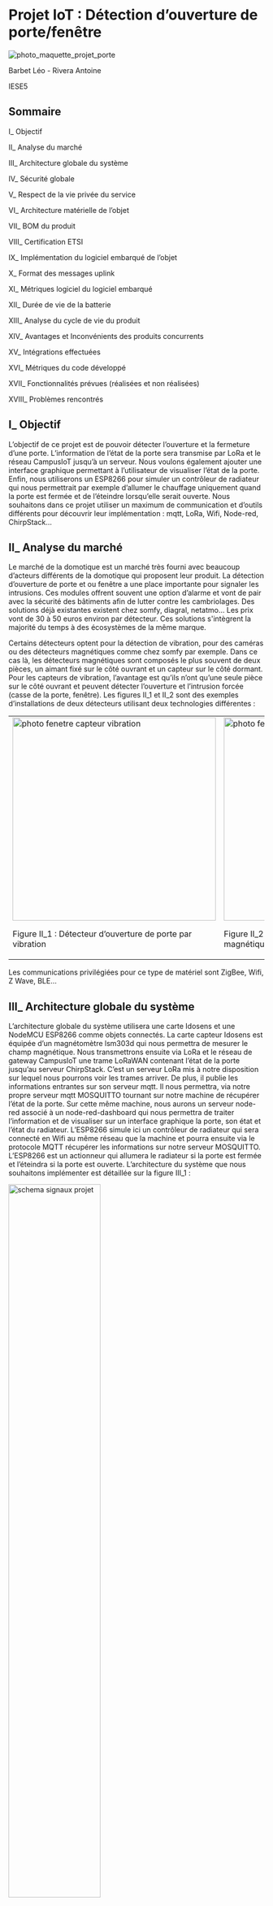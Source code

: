 # Projet IoT : Détection d’ouverture de porte/fenêtre


![photo_maquette_projet_porte](assets/0_maquette_porte.png "")


Barbet Léo - Rivera Antoine

IESE5


## Sommaire

I_ Objectif

II_ Analyse du marché

III_ Architecture globale du système

IV_ Sécurité globale

V_ Respect de la vie privée du service

VI_ Architecture matérielle de l’objet

VII_ BOM du produit

VIII_ Certification ETSI

IX_ Implémentation du logiciel embarqué de l’objet

X_ Format des messages uplink

XI_ Métriques logiciel du logiciel embarqué

XII_ Durée de vie de la batterie

XIII_ Analyse du cycle de vie du produit

XIV_ Avantages et Inconvénients des produits concurrents

XV_ Intégrations effectuées

XVI_ Métriques du code développé

XVII_ Fonctionnalités prévues (réalisées et non réalisées)

XVIII_ Problèmes rencontrés


## 


## I_ Objectif

L’objectif de ce projet est de pouvoir détecter l’ouverture et la fermeture d’une porte. L’information de l’état de la porte sera transmise par LoRa et le réseau CampusIoT jusqu’à un serveur. Nous voulons également ajouter une interface graphique permettant à l’utilisateur de visualiser l’état de la porte. Enfin, nous utiliserons un ESP8266 pour simuler un contrôleur de radiateur qui nous permettrait par exemple d’allumer le chauffage uniquement quand la porte est fermée et de l’éteindre lorsqu’elle serait ouverte. Nous souhaitons dans ce projet utiliser un maximum de communication et d’outils différents pour découvrir leur implémentation : mqtt, LoRa, Wifi, Node-red, ChirpStack…


## II_ Analyse du marché

Le marché de la domotique est un marché très fourni avec beaucoup d’acteurs différents de la domotique qui proposent leur produit. La détection d’ouverture de porte et ou fenêtre a une place importante pour signaler les intrusions. Ces modules offrent souvent une option d’alarme et vont de pair avec la sécurité des bâtiments afin de lutter contre les cambriolages. Des solutions déjà existantes existent chez somfy, diagral, netatmo… Les prix vont de 30 à 50 euros environ par détecteur. Ces solutions s'intègrent la majorité du temps à des écosystèmes de la même marque.

Certains détecteurs optent pour la détection de vibration, pour des caméras ou des détecteurs magnétiques comme chez somfy par exemple. Dans ce cas là, les détecteurs magnétiques sont composés le plus souvent de deux pièces, un aimant fixé sur le côté ouvrant et un capteur sur le côté dormant. Pour les capteurs de vibration, l’avantage est qu’ils n’ont qu’une seule pièce sur le côté ouvrant et peuvent détecter l’ouverture et l’intrusion forcée (casse de la porte, fenêtre). Les figures II_1 et II_2 sont des exemples d’installations de deux détecteurs utilisant deux technologies différentes :


<table>
  <tr>
   <td>
<img src="assets/1_fenetre_vibration.png" width="400px" alt="photo fenetre capteur vibration" title="image_tooltip">

<p>
Figure II_1 : Détecteur d’ouverture de porte par vibration
   </td>
   <td>
<img src="assets/2_fenetre_magnetique.png" width="400px" alt="photo fenetre capteur magnetique" title="image_tooltip">

<p>
Figure II_2 : Détecteur d’ouverture de porte magnétique
   </td>
  </tr>
</table>


Les communications privilégiées pour ce type de matériel sont ZigBee, Wifi, Z Wave, BLE… 


## III_ Architecture globale du système

L’architecture globale du système utilisera une carte Idosens et une NodeMCU  ESP8266 comme objets connectés. La carte capteur Idosens est équipée d’un magnétomètre lsm303d qui nous permettra de mesurer le champ magnétique. Nous transmettrons ensuite via LoRa et le réseau de gateway CampusIoT une trame LoRaWAN contenant l’état de la porte jusqu’au serveur ChirpStack. C’est un serveur LoRa mis à notre disposition sur lequel nous pourrons voir les trames arriver. De plus, il publie les informations entrantes sur son serveur mqtt. Il nous permettra, via notre propre serveur mqtt MOSQUITTO tournant sur notre machine de récupérer l’état de la porte. Sur cette même machine, nous aurons un serveur node-red associé à un node-red-dashboard qui nous permettra de traiter l’information et de visualiser sur un interface graphique la porte, son état et l’état du radiateur. L’ESP8266 simule ici un contrôleur de radiateur qui sera connecté en Wifi au même réseau que la machine et pourra ensuite via le protocole MQTT récupérer les informations sur notre serveur MOSQUITTO. L’ESP8266 est un actionneur qui allumera le radiateur si la porte est fermée et l’éteindra si la porte est ouverte. L’architecture du système que nous souhaitons implémenter est détaillée sur la figure III_1 :

<img src="assets/3_Schema_iot_complet.jpg" width="60%" alt="schema signaux projet" title="image_tooltip">


Figure III_1 : Illustration de l’architecture globale du système


## IV_ Sécurité globale

Les données que nous traitons ne sont pas très sensibles mais nous avons plusieurs sécurité au sein du projet. Commençons par le protocole LoRaWAN qui utilise deux couches de sécurité :


<table>
  <tr>
   <td>Une première permet de sécuriser sa couche réseau, LoRaWAN, afin de garantir l’authenticité de l’objet sur le réseau. Ainsi, un autre objet sur le réseau ne peut pas usurper l’identité de notre objet.
<p>
La seconde couche de chiffrement est réalisée sur la partie Application. Elle assure que l’opérateur du réseau n’a pas accès aux données de l’application de l’utilisateur. En effet, le contenu du Payload encapsulé dans la trame est protégé et ne peut pas être lu par les passerelles.
   </td>
   <td>
<img src="assets/4_securite_lora.png" width="" alt="schema securite lora" title="image_tooltip">

<p>
Figure IV_1 : Sécurité de LoRaWAN
   </td>
  </tr>
</table>


De plus, nous utiliserons la méthode OTAA qui nécessite un passage par un join, une demande d’acceptation au réseau. Un DevEUI de 64 bits, un AppEUI de 64 bits et une AppKey de 128 bits sont fournis pour chaque appareil mobile et constituent leur identité.

LoRaWAN utilise l’algorithme de chiffrement symétrique AES qui permet l’échange de clés et offre la confidentialité et l’intégrité des données dans la transmission.

Le serveur ChirpStack côté MQTT utilise également une sécurité avec un couple identifiant/mot de passe secret ainsi qu’un certificat SSL qui sécurise les transmissions MQTT. Enfin, nous avons sécurisé notre serveur Node-red avec un couple identifiant/mot de passe secret. De plus, il n’est pas accessible de l'extérieur mais seulement en local sur la machine du serveur.

Ces précautions nous permettent d’assurer de bout en bout une sécurité, une confidentialité et une intégrité des données.


## V_ Respect de la vie privée du service

Le CNIL (Commission nationale de l'informatique et des libertés) est l'autorité française chargée de la protection des données personnelles et de la vie privée. Le RGPD (Règlement général sur la protection des données) est une réglementation européenne qui a pour objectif de renforcer les droits et les libertés des personnes en matière de protection de leurs données personnelles.

Les risques d’atteintes au respect de la vie privée sont :



* La collecte, l'utilisation ou la divulgation non autorisée de données personnelles
* La surveillance non autorisée de la vie privée des individus
* L'utilisation de données personnelles à des fins illégales ou malveillantes


## VI_ Architecture matérielle de l’objet

Nous avons ici deux objets, une carte capteur Idosens et une NodeMCU ESP8266. L’architecture matérielle de la carte Idosens est basée sur un microcontrôleur STM32L151. Il communique via deux bus SPI différents au module Radio LoRa SX1276 et au capteur Magnétomètre/Accéléromètre lsm303d. Un capteur de température AT30TS74 et un capteur de lumière ambiante TSL25711 sont également présents sur la carte et communiquent avec le STM32 par un bus I2C. L’alimentation est régulée par un circuit Boost DC/DC basé sur un régulateur de tension à découpage MAX1722EZK. L’architecture est décrite à la figure VI_1 :


![alt_text](assets/5_architecture_idosens.png "image_tooltip")


Figure VI_1 : Architecture de la carte capteur Idosens

La NodeMCU ESP8266 est basée sur un microcontrôleur ESP8266 de Espressif Systems. Ce microcontrôleur inclut déjà toute la connectivité nécessaire : récepteur/transmetteur Wifi. L’alimentation peut venir d’une broche ou du port micro USB et est régulée à 3.3V par un module AMS1117.


## VII_ BOM du produit

La BOM du produit pour 5000 unité est la suivant :


<table>
  <tr>
   <td colspan="2" >Idosens (5000 unités)
   </td>
  </tr>
  <tr>
   <td>PCB (jlb pcb)
   </td>
   <td>2 142,56€
   </td>
  </tr>
  <tr>
   <td>Estimation des composants (rs)
   </td>
   <td>104 749 €
   </td>
  </tr>
  <tr>
   <td>Boitier (entrepot du bricolage)
   </td>
   <td>12 500 €
   </td>
  </tr>
  <tr>
   <td colspan="2" >ESP8266 (5000 unités)
   </td>
  </tr>
  <tr>
   <td>NodeMCU ESP8266 (rs)
   </td>
   <td>43 650€
   </td>
  </tr>
  <tr>
   <td>TOTAL
   </td>
   <td>163 000 €
   </td>
  </tr>
</table>



## VIII_ Certification ETSI

D'après le site de la lora-alliance, on peut estimer que le coût de la certification ETSI du produit est de l’ordre de 900 €.


## IX_ Implémentation du logiciel embarqué de l’objet

Le code du logiciel embarqué de l’objet est disponible dans le répertoire ./endpoint/src/.


## X_ Format des messages uplink

Dans le cadre des échanges LoRaWAN, nous utilisons le format LPP. Il est défini selon la figure X_1 suivante :


![alt_text](assets/6_LPP_lora.png "image_tooltip")



![alt_text](assets/7_Cayenne.png "image_tooltip")


Figure X_1 : Format de Cayenne Low Power Payload

Nous transmettons dans le payload, la température et les mesures du champ magnétique. Pour la température, nous utilisons le type “Temperature Sensor” et pour le champ magnétique, nous utilisons “Accelerometer” afin de pouvoir transmettre les 3 valeurs correspondantes les 3 axes.

Le format du payload d’une trame est donc le suivant :


<table>
  <tr>
   <td>01
   </td>
   <td>67
   </td>
   <td>T[15:8]
   </td>
   <td>T[7:0]
   </td>
   <td>02
   </td>
   <td>71
   </td>
   <td>Mx3[15:8]
   </td>
   <td>Mx3[7:0]
   </td>
   <td>Mx2[15:8]
   </td>
   <td>Mx2[7:0]
   </td>
   <td>Mx1[15:8]
   </td>
   <td>Mx1[7:0]
   </td>
  </tr>
</table>


Figure X_2 : Format du payload selon LPP


## XI_ Métriques logiciel du logiciel embarqué

Nous avons donc différents codes pour la carte NodeMCU ESP8266, pour la carte capteur Idosens et pour le serveur Node-Red. Les métriques de chaque logiciel sont résumées dans le tableau suivant :


<table>
  <tr>
   <td>
   </td>
   <td>nombre de lignes de code
   </td>
   <td>taille du binaire du firmware
   </td>
  </tr>
  <tr>
   <td>NodeMCU ESP8266
   </td>
   <td>152
   </td>
   <td>279 Ko
   </td>
  </tr>
  <tr>
   <td>carte capteur Idosens
   </td>
   <td>753
   </td>
   <td>55.1 Ko
   </td>
  </tr>
  <tr>
   <td>Node-Red
   </td>
   <td>212
   </td>
   <td>8,4 Ko
   </td>
  </tr>
  <tr>
   <td>TOTAL
   </td>
   <td>1107
   </td>
   <td>342,5 Ko
   </td>
  </tr>
</table>



## XII_ Durée de vie de la batterie

Nous ne pouvons pas définir une durée de vie des batteries puisqu’elle dépend du comportement de l’utilisateur. Initialement, nous souhaitions mettre la carte en veille et la réveiller par interruption déclenchée par le capteur. Lorsque la porte serait ouverte, un front montant serait observé réveillant ainsi la carte principale. Malheureusement, le temps du projet étant restreint, nous n’avons pas pu nous procurer un tel capteur magnétique. Dans ces conditions, en imaginant que la porte serait ouverte et fermée une fois par heure, nous aurions une durée de vie des batteries estimée à 2 ans. Pour ce calcul, nous avons utilisé le site [https://www.elsys.se/en/battery-life-calculator/](https://www.elsys.se/en/battery-life-calculator/) et nous avons pris pour modèle, les piles Duracell AA de 3000 mAh.


## XIII_ Analyse du cycle de vie du produit

L'analyse du cycle de vie (ACV) est une méthode d'évaluation normalisée permettant de réaliser un bilan environnemental de son cycle de vie. Le cycle de la vie du produit comprend les étapes suivantes :



* Conception: Le développement et la conception du produit, y compris la définition des spécifications techniques et des fonctionnalités.
* Production: La fabrication et l'assemblage des composants pour créer le produit final.

*Les émissions carbones liées à la production matérielle représente 50% de l'empreinte carbone du produit sur son cycle de vie complet.
Ces émissions carbone peuvent être amorties en optimisant et allongeant le temps d'utilisation.*


* Distribution: La vente et la livraison du produit aux clients.
* Utilisation: L'utilisation du produit par les clients pour détecter les mouvements de la porte. Cette étape inclut la gestion des données collectées et la sécurité des données.


*Les data centers en eux même compte pour 1% de la demande énergétique. Ils eclipsent plus que la consommation. D'ici 2030, les prédictions montrent que les datacenters représentront 7% de la demande énergétique mondiale.*

*La gestion des données collectées et la sécurité des données sera la partie avec le plus gros impact sur l'environnement.*



* Entretien: La maintenance et les mises à jour du produit pour assurer son bon fonctionnement.
* Fin de vie: La fin de la vie utile du produit et son élimination ou recyclage.


*Le cuivre représente environ 7 % (en masse) des déchets d'équipements électriques et électroniques.*
*Le cuivre est un matériau 100 % recyclable sans aucune altération ni perte de performance. Le recyclage de matières cuivreuses consomme moins d'énergie que la fabrication de cuivre à partir de minerai.*

Les chiffres sont tirés d’une étude de la Harvard University sur l’empreinte carbone de la microélectronique. 


## XIV_ Avantages et Inconvénients des produits concurrents

Parmis les capteurs de détection d’ouverture de portes, il existe donc des capteurs à vibration. Ils sont plus fiables que ceux à détection magnétique puisqu’ils ne peuvent pas être trompés par un tiers. Un capteur magnétique peut être faussé avec un aimant. Ils offrent également l’avantage de détecter le forçage d’une porte ou d’une fenêtre. Si une personne tente une intrusion en cassant la vitre, les vibrations déclencheront le capteur.

La connectivité des concurrents est à double tranchant. Elle offre de meilleure performance avec un environnement optimisé mais doivent souvent être intégré à des environnement propriétaire. Ainsi, un capteur à détection d’ouverture ne fonctionnera que si vous possédez aussi la borne de la même marque, la caméra de la même marque. L’avantage est que les performances sont optimisées puisque le constructeur à la main sur toutes les interactions et tous les éléments de la chaîne. L'inconvénient est que l’utilisateur doit s’enfermer dans la solution d’un seul constructeur. D’autres concurrents sont plus souples et vendent des solutions à intégrer à Google Home, Jeedom…

Enfin, l’avantage certain des concurrents est sur la durée de vie des batteries et de l’objet. Le temps de développement de leur produit étant à leur avantage, ils ont pu travailler longuement à l’optimisation du cycle d’utilisation.


## XV_ Intégrations effectuées

Nous avons utilisé Node-red dashboard pour l’intégration du projet afin d’illustrer l’état de la porte. Nous souhaitions avoir un affichage personnalisé ou on comprenait au premier coup d'œil, l’état et la configuration du système. Deux LEDs permettent d’informer l’utilisateur de l’état de la porte (une LED) et de l’état du radiateur (une LED). De plus, un schéma animé de la pièce est représenté sur le dashboard. La porte sur le schéma montre si elle est fermée ou ouverte :


<table>
  <tr>
   <td>
<img src="assets/8_dashboard_fermee.png" width="" alt="alt_text" title="image_tooltip">

<p>
Figure XV_1 : Illustration du dashboard avec la porte fermée
   </td>
   <td>
<img src="assets/9_dashboard_ouverte.png" width="" alt="alt_text" title="image_tooltip">

<p>
Figure XV_2 : Illustration du dashboard avec la porte ouverte
   </td>
  </tr>
</table>


Nous avons utilisé Node-red et Node-red dashboard puisque cette solution est facile à prendre en main et nous ne l’avions encore jamais utilisé. De plus, elle permet la création de widgets personnalisés avec les nodes templates et du code HTML/CSS associé au code Angular. Nous souhaitions vraiment opter pour une solution permettant de créer une carte illustrant l’étage d’un bâtiment et animer toutes les portes en temps réel. Ici, la carte est simplifiée à une pièce mais peut être facilement étendue.

Node-red est également une solution offrant la connexion MQTT ce qui correspondait à nos besoins dans l’optique d’un échange avec notre serveur MQTT mosquitto. Le dashboard complet est le suivant :


![alt_text](assets/10_code_node_red.png "image_tooltip")


Figure XIV_3 : Illustration du code Node-Red


## XVI_ Métriques du code développé

Les codes utilisés pour l’objet, l’application et l’intégration ont, en partie, repris des travaux déjà existants. Ici, nous nous concentrons sur les lignes de code que nous avons rédigées. Pour chaque support sur lequel nous avons développé, nous ajoutons également le langage de programmation.


<table>
  <tr>
   <td>
   </td>
   <td>nombre de lignes de code
   </td>
   <td>Langage de programmation
   </td>
  </tr>
  <tr>
   <td>NodeMCU ESP8266
   </td>
   <td>40
   </td>
   <td>C++, Arduino
   </td>
  </tr>
  <tr>
   <td>carte capteur Idosens
   </td>
   <td>334
   </td>
   <td>C
   </td>
  </tr>
  <tr>
   <td>Node-Red
   </td>
   <td>110
   </td>
   <td>HTML/CSS, Angular
   </td>
  </tr>
  <tr>
   <td>TOTAL
   </td>
   <td>484
   </td>
   <td>
   </td>
  </tr>
</table>



## XVII_ Fonctionnalités prévues (réalisées et non réalisées)

Les fonctionnalités prévues sont toutes listées ci dessous. Les fonctionnalités réalisées sont précédées d’un plus (+), les fonctionnalités non réalisées sont précédées d’un moins (-) :

+Mesure du champ magnétique via le magnétomètre présent sur la carte capteur Idosens

+Mesure de la température via le capteur de température présent sur la carte capteur Idosens

-Mise en veille prolongée de la carte capteur Idosens et réveil via interruption du capteur

-Emission des mesures de champ magnétiques et de température via LoRa en utilisant le protocole LoRaWAN

&nbsp;&nbsp;&nbsp;&nbsp;&nbsp;&nbsp;*+LoRa ne fonctionnant pas avec la carte capteur Idosens, nous avons émis des trames LoRaWAN avec la carte télécommande Idosens sans les mesures puisque les capteurs n’existent pas sur cette carte.*

+Réception des trames LoRaWAN sur ChirpStack

-Décodage des trames LoRaWAN utilisant le format Cayenne LPP

-Lien MQTT entre le serveur ChirpStack et notre serveur MQTT MOSQUITTO

+Lien MQTT entre le serveur MOSQUITTO et l’interface Node-red

+Lien MQTT entre le serveur MOSQUITTO et la NodeMCU ESP8266

+Création d’une interface graphique avec une pièce d’un appartement dont la porte est animée

-Création d’une interface graphique avec un appartement dont les portes sont animées

+Allumage / Extinction du radiateur en fonction des données de l’état de la porte publiées sur MQTT

Le schéma final de fonctionnement avec les liens manquants en gris :

<img src="assets/11_Schema_iot_limited.jpg" width="60%" alt="schema signaux projet incomplet" title="image_tooltip">

Figure XVII_1 : Schéma de fonctionnement illustrant les liens manquant en gris


## XVIII_ Problèmes rencontrés

Nous avions pour consigne initialement d’utiliser la carte capteur Idosens. Elle embarque les composants permettant d’utiliser la communication LoRa et dispose notamment d’un capteur magnétique et de température. Cette carte est à l’origine de la majorité des fonctionnalités non réalisées. Nous devions également utiliser RIOT qui est un environnement de développement se voulant facile d’utilisation grâce un niveau d’abstraction très élevé. Un niveau d’abstraction très élevé est nécessaire pour pouvoir créer un objet connecté dans des délais réduits comme le demandait le projet. En revanche, cela présente un désavantage certain quand les fonctionnalités de base ne fonctionnent pas. Nous n’avons jamais réussi à utiliser la communication LoRa sur la carte capteur Idosens. La documentation de RIOT est relativement restreinte et propose peu d’exemple lorsque l’on sort d’une utilisation classique. Le capteur magnétomètre n’était pas inclus ni dans la board Idosens, ni dans les dossiers de RIOT OS. Nous avons donc dû développer son driver et ajouter sa configuration à RIOT.

Un second problème rencontré concernait la communication entre ChirpStack et notre serveur MQTT MOSQUITTO. Pour des raisons de temps, nous n’avons pas réussi à terminer la liaison, le bridge entre les deux serveurs MQTT. Cela nous aurait permis de rediriger les données de l’objet dans l’application ChirpStack jusqu’à notre serveur MQTT. Notre filière n’abordant pas cette partie du système, nous avons découvert tout ce fonctionnement et nous n’avons pas eu le temps de mettre en œuvre ces intéractions.
